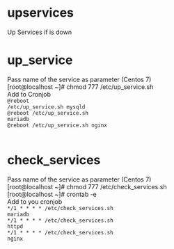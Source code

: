 # upservices
Up Services if is down<br>
# up_service
Pass name of the service as parameter (Centos 7) <br>
[root@localhost ~]# chmod 777 /etc/up_service.sh<br>
Add to Cronjob<br>
<code>@reboot /etc/up_service.sh mysqld</code><br>
<code>@reboot /etc/up_service.sh mariadb</code><br>
<code>@reboot /etc/up_service.sh nginx</code><br>
<br>
# check_services
Pass name of the service as parameter (Centos 7) <br>
[root@localhost ~]# chmod 777 /etc/check_services.sh<br>
[root@localhost ~]# crontab -e<br>
Add to you cronjob<br>
<code>\*/1 * * * * /etc/check_services.sh mariadb</code><br>
<code>\*/1 * * * * /etc/check_services.sh httpd</code><br>
<code>\*/1 * * * * /etc/check_services.sh nginx</code><br>



